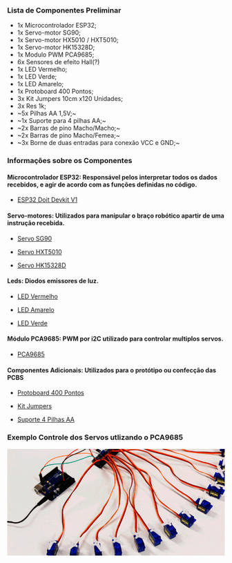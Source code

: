 ### Lista de Componentes Preliminar

 - 1x Microcontrolador ESP32;
 - 1x Servo-motor SG90;
 - 1x Servo-motor HX5010 / HXT5010;
 - 1x Servo-motor HK15328D;
 - 1x Modulo PWM PCA9685;
 - 6x Sensores de efeito Hall(?)
 - 1x LED Vermelho;
 - 1x LED Verde;
 - 1x LED Amarelo;
 - 1x Protoboard 400 Pontos;
 - 3x Kit Jumpers 10cm x120 Unidades;
 - 3x Res 1k;
 - ~5x Pilhas AA 1,5V;~
 - ~1x Suporte para 4 pilhas AA;~
 - ~2x Barras de pino Macho/Macho;~
 - ~2x Barras de pino Macho/Femea;~
 - ~3x Borne de duas entradas para conexão VCC e GND;~


### Informações sobre os Componentes

#### **Microcontrolador ESP32:** Responsável pelos interpretar todos os dados recebidos, e agir de acordo com as funções definidas no código.
- [ESP32 Doit Devkit V1](https://www.saravati.com.br/placa-esp32-wifi-bluetooth-devkit-v1-30-pinos.html?srsltid=AfmBOopN7pz3eHITyKHGpWfRXZfxIM9YoeBfQeh-bPm2A8QRfs9YMQ4K)

#### **Servo-motores:** Utilizados para manipular o braço robótico apartir de uma instrução recebida.
- [Servo SG90](https://www.filipeflop.com/produto/servo-towerpro-mg995-metalico/)
      
- [Servo HXT5010](https://www.filipeflop.com/produto/servo-towerpro-mg995-metalico/)

- [Servo HK15328D](https://www.filipeflop.com/produto/servo-towerpro-mg995-metalico/)

#### **Leds:** Diodos emissores de luz.

- [LED Vermelho](https://www.makerhero.com/produto/led-difuso-5mm-vermelho/)

- [LED Amarelo](https://www.makerhero.com/produto/led-difuso-5mm-amarelo/)
      
- [LED Verde](https://www.makerhero.com/produto/led-difuso-5mm-verde/)

#### **Módulo PCA9685:** PWM por i2C utilizado para controlar multiplos servos.

- [PCA9685](https://www.makerhero.com/produto/modulo-i2c-pwm-servo-16-canais-pca9685/?srsltid=AfmBOopy2GwuEHOq8_58bqK5wpxRiF2HTcUhmCtkvCJiIa_NXz8mEaSD)

#### **Componentes Adicionais:** Utilizados para o protótipo ou confecção das PCBS

- [Protoboard 400 Pontos](https://www.makerhero.com/produto/protoboard-400-pontos/)

- [Kit Jumpers](https://www.makerhero.com/produto/kit-jumpers-10cm-x120-unidades/)
 
- [Suporte 4 Pilhas AA](https://www.makerhero.com/produto/suporte-4-pilhas-aa/)
       

### Exemplo Controle dos Servos utlizando o PCA9685


![Exemplo controle dos Servos pelo PCA9685](https://github.com/CaioMeira/Projeto-Integrador-3/blob/main/Imagens/PCA9685/GIF-SERVOS2.gif)
